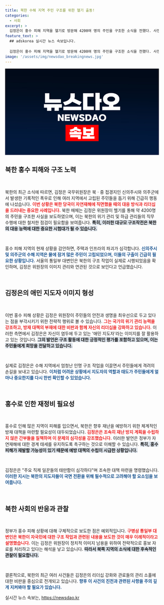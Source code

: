 ```yaml
---
title: 북한 수해 지역 주민 구조를 위한 헬기 출동!
categories:
  - 사회
excerpt: >
  김정은이 홍수 피해 지역을 헬기로 방문해 4200여 명의 주민을 구조한 소식을 전했다. 사전 대책 부족을 질책하며 애민 지도자 이미지를 강조한 그의 모습은 눈길을 끈다.
feature_text: >
  ## adskorea 실시간 뉴스 속보입니다.

  김정은이 홍수 피해 지역을 헬기로 방문해 4200여 명의 주민을 구조한 소식을 전했다. 사전 대책 부족을 질책하며 애민 지도자 이미지를 강조한 그의 모습은 눈길을 끈다.
image: '/assets/img/newsdao_breakingnews.jpg'
---
```


<p><img src="/assets/img/newsdao_breakingnews.jpg" alt="adskorea 속보" /></p>

<h2 data-ke-size="size26">북한 홍수 피해와 구조 노력</h2>

<p data-ke-size="size16">&nbsp;</p>

<p>북한의 최근 소식에 따르면, 김정은 국무위원장은 북ㆍ중 접경지인 신의주시와 의주군에서 발생한 기록적인 폭우로 인해 여러 지역에서 고립된 주민들을 돕기 위해 긴급히 행동에 나섰습니다. <b><span style="color: #ee2323;">이번 상황은 북한 당국이 자연재해에 직면했을 때의 대응 방식과 리더십을 드러내는 중요한 사례입니다.</span></b> 북한 매체는 김정은 위원장이 헬기를 통해 약 4200명의 주민을 구조한 사실을 보도하였으며, 이는 북한의 위기 관리 및 하급 관리들의 직무 수행에 대한 철저한 점검이 필요함을 보여줍니다. <b><span style="background-color: #21538527;">특히, 이러한 대규모 구조작전은 북한의 대응 능력에 대한 중요한 시험대가 될 수 있습니다.</span></b> </p>

<p data-ke-size="size16">&nbsp;</p>

<p>홍수 피해 지역의 현재 상황을 감안하면, 주택과 인프라의 파괴가 심각합니다. <b><span style="color: #1a5490;">신의주시 및 의주군의 수해 지역은 물에 잠겨 많은 주민이 고립되었으며, 이들의 구출이 긴급히 필요한 상황입니다.</span></b> 서울의 통일부 대변인은 북한의 구조 작업이 실제로 시행되었음을 확인하며, 김정은 위원장의 이미지 관리와 연관된 것으로 보인다고 언급했습니다. </p>

<p data-ke-size="size16">&nbsp;</p>

<h2 data-ke-size="size26">김정은의 애민 지도자 이미지 형성</h2>

<p data-ke-size="size16">&nbsp;</p>

<p>이번 홍수 피해 상황은 김정은 위원장이 주민들의 안전과 생명을 최우선으로 두고 있다는 점을 부각시키기 위한 전략적 행위로 볼 수 있습니다. <b><span style="color: #ee2323;">그는 국가의 위기 관리 능력을 강조하고, 방재 대책의 부재에 대한 비판과 함께 자신의 리더십을 강화하고 있습니다.</span></b> 이러한 측면에서 김정은은 자신이 염두에 두고 있는 '애민 지도자'라는 이미지를 잘 활용하고 있는 것입니다. <b><span style="background-color: #21538527;">그의 발언은 구조 활동에 대한 긍정적인 평가를 포함하고 있으며, 이는 주민들에게 희망을 전달하고 있습니다.</span></b></p>

<p data-ke-size="size16">&nbsp;</p>

<p>실제로 김정은은 수해 지역에서 엄청난 인명 구조 작업을 이끌면서 주민들에게 격려의 손길을 보내고 있습니다. <b><span style="color: #1a5490;">이처럼 어려운 상황에서 지도자의 역할과 태도가 주민들에게 얼마나 중요한지를 다시 한번 확인할 수 있었습니다.</span></b> </p>

<p data-ke-size="size16">&nbsp;</p>

<h2 data-ke-size="size26">홍수로 인한 재정비 필요성</h2>

<p data-ke-size="size16">&nbsp;</p>

<p>홍수로 인해 많은 지역이 피해를 입으면서, 북한은 향후 재난을 예방하기 위한 체계적인 방재 대책을 마련할 필요성이 대두되었습니다. <b><span style="color: #ee2323;">김정은은 조속히 재난 방지 계획을 수립하지 않은 간부들을 질책하며 이 문제의 심각성을 강조했습니다.</span></b> 이러한 발언은 정부가 자연재해에 대한 경계 태세를 유지하도록 촉구하는 것으로 이해할 수 있습니다. <b><span style="background-color: #21538527;">특히, 홍수 피해가 재발할 가능성이 있기 때문에 예방 대책의 수립이 시급한 상황입니다.</span></b></p>

<p data-ke-size="size16">&nbsp;</p>

<p>김정은은 "주요 직제 일꾼들의 태만함이 심각하다"며 조속한 대책 마련을 명령했습니다. <b><span style="color: #1a5490;">이러한 지시는 북한의 지도자들이 국면 전환을 위해 필수적으로 고려해야 할 요소임을 보여줍니다.</span></b> </p>

<p data-ke-size="size16">&nbsp;</p>

<h2 data-ke-size="size26">북한 사회의 반응과 관찰</h2>

<p data-ke-size="size16">&nbsp;</p>

<p>정부가 홍수 피해 상황에 대해 구체적으로 보도한 점은 예외적입니다. <b><span style="color: #ee2323;">구병삼 통일부 대변인은 북한이 자국민에 대한 구조 작업과 관련된 내용을 보도한 것이 매우 이례적이라고 설명했습니다.</span></b> 이는 김정은 위원장이 정치적 이미지 남용을 위하여 전략적으로 홍보 자료를 처리하고 있다는 해석을 낳고 있습니다. <b><span style="background-color: #21538527;">따라서 북쪽 지역의 소식에 대한 후속적인 관찰이 필요합니다.</span></b> </p>

<p data-ke-size="size16">&nbsp;</p>

<p>결론적으로, 북한의 최근 여러 사건들은 김정은의 리더십 강화와 관료들의 관리 소홀에 대한 비판을 중심으로 전개되고 있습니다. <b><span style="color: #1a5490;">향후 이 사건의 진전과 관련된 사항을 주의 깊게 지켜봐야 할 필요가 있습니다.</span></b> </p>
실시간 뉴스 속보는, <a href="https://newsdao.kr" rel="dofollow">https://newsdao.kr</a>


